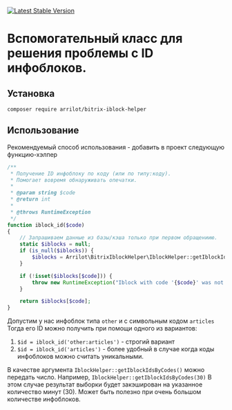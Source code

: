 [![Latest Stable Version](https://poser.pugx.org/arrilot/bitrix-iblock-helper/v/stable.svg)](https://packagist.org/packages/arrilot/bitrix-iblock-helper/)

# Вспомогательный класс для решения проблемы с ID инфоблоков.

## Установка

```composer require arrilot/bitrix-iblock-helper```

## Использование

Рекомендуемый способ использования - добавить в проект следующую функцию-хэлпер
```php
/**
 * Получение ID инфоблоку по коду (или по типу:коду).
 * Помогает вовремя обнаруживать опечатки.
 *
 * @param string $code
 * @return int
 *
 * @throws RuntimeException
 */
function iblock_id($code)
{
    // Запрашиваем данные из базы/кэша только при первом обращениию.
    static $iblocks = null;
    if (is_null($iblocks)) {
        $iblocks = Arrilot\BitrixIblockHelper\IblockHelper::getIblockIdsByCodes();
    }

    if (!isset($iblocks[$code])) {
        throw new RuntimeException("Iblock with code '{$code}' was not found in iblock_id()");
    }

    return $iblocks[$code];
}
```

Допустим у нас инфоблок типа `other` и с символьным кодом `articles`
Тогда его ID можно получить при помощи одного из вариантов:
1. `$id = iblock_id('other:articles')` - строгий вариант
2. `$id = iblock_id('articles')` - более удобный в случае когда коды инфоблоков можно считать уникальными.

В качестве аргумента `IblockHelper::getIblockIdsByCodes()` можно передать число.
Например, `IblockHelper::getIblockIdsByCodes(30)`
В этом случае результат выборки будет закэширован на указанное количество минут (30).
Может быть полезно при очень большом количестве инфоблоков.
